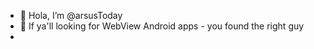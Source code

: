 - 👋 Hola, I’m @arsusToday
- 👀 If ya'll looking for WebView Android apps - you found the right guy
- 

<!---
arsusToday/arsusToday is a ✨ special ✨ repository because its `README.md` (this file) appears on your GitHub profile.
You can click the Preview link to take a look at your changes.
--->
